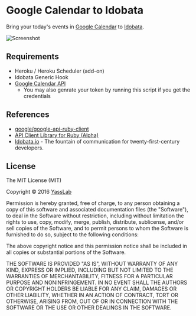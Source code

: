 # Google Calendar to Idobata

Bring your today's events in [Google Calendar](https://www.google.com/calendar/) to [Idobata](http://idobata.io).

![Screenshot](https://dl.dropboxusercontent.com/u/2819285/ss_calendar2idobata.png)

## Requirements

- Heroku / Heroku Scheduler (add-on)
- Idobata Generic Hook
- [Google Calendar API](https://console.cloud.google.com/apis)
  - You may also genrate your token by running this script if you get the credentials

## References

- [google/google-api-ruby-client](https://github.com/google/google-api-ruby-client)
- [API Client Library for Ruby (Alpha)](https://developers.google.com/api-client-library/ruby/)
- [Idobata.io](https://idobata.io/) - The fountain of communication for twenty-first-century developers.

## License 

The MIT License (MIT)

Copyright &copy; 2016 [YassLab](http://yasslab.jp)

Permission is hereby granted, free of charge, to any person obtaining a copy
of this software and associated documentation files (the "Software"), to deal
in the Software without restriction, including without limitation the rights
to use, copy, modify, merge, publish, distribute, sublicense, and/or sell
copies of the Software, and to permit persons to whom the Software is
furnished to do so, subject to the following conditions:

The above copyright notice and this permission notice shall be included in all
copies or substantial portions of the Software.

THE SOFTWARE IS PROVIDED "AS IS", WITHOUT WARRANTY OF ANY KIND, EXPRESS OR
IMPLIED, INCLUDING BUT NOT LIMITED TO THE WARRANTIES OF MERCHANTABILITY,
FITNESS FOR A PARTICULAR PURPOSE AND NONINFRINGEMENT. IN NO EVENT SHALL THE
AUTHORS OR COPYRIGHT HOLDERS BE LIABLE FOR ANY CLAIM, DAMAGES OR OTHER
LIABILITY, WHETHER IN AN ACTION OF CONTRACT, TORT OR OTHERWISE, ARISING FROM,
OUT OF OR IN CONNECTION WITH THE SOFTWARE OR THE USE OR OTHER DEALINGS IN THE
SOFTWARE.
